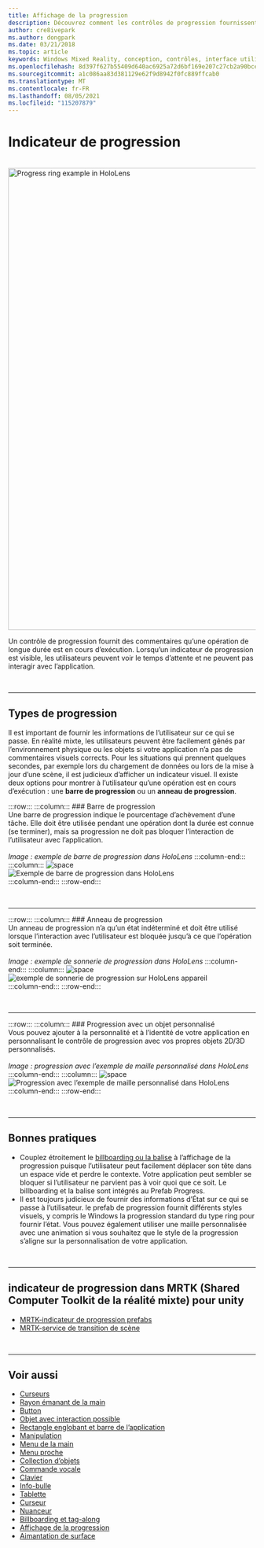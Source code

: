 ```yaml
---
title: Affichage de la progression
description: Découvrez comment les contrôles de progression fournissent aux utilisateurs des commentaires sur l’exécution d’une opération de longue durée dans vos applications de réalité mixte.
author: cre8ivepark
ms.author: dongpark
ms.date: 03/21/2018
ms.topic: article
keywords: Windows Mixed Reality, conception, contrôles, interface utilisateur, expérience utilisateur, indicateur de progression, casque de réalité mixte, casque de réalité mixte, casque de réalité virtuelle, HoloLens, MRTK, réalité mixte Shared Computer Toolkit
ms.openlocfilehash: 8d397f627b55409d640ac6925a72d6bf169e207c27cb2a90bcee990c7a8d7683
ms.sourcegitcommit: a1c086aa83d381129e62f9d8942f0fc889ffcab0
ms.translationtype: MT
ms.contentlocale: fr-FR
ms.lasthandoff: 08/05/2021
ms.locfileid: "115207879"
---
```

# <a name="progress-indicator"></a>Indicateur de progression

<br>

<img src="images/MRTK_ProgressIndicator.gif" alt="Progress ring example in HoloLens" width="940px">

Un contrôle de progression fournit des commentaires qu’une opération de longue durée est en cours d’exécution. Lorsqu’un indicateur de progression est visible, les utilisateurs peuvent voir le temps d’attente et ne peuvent pas interagir avec l’application.

<br>

---

## <a name="types-of-progress"></a>Types de progression

Il est important de fournir les informations de l’utilisateur sur ce qui se passe. En réalité mixte, les utilisateurs peuvent être facilement gênés par l’environnement physique ou les objets si votre application n’a pas de commentaires visuels corrects. Pour les situations qui prennent quelques secondes, par exemple lors du chargement de données ou lors de la mise à jour d’une scène, il est judicieux d’afficher un indicateur visuel. Il existe deux options pour montrer à l’utilisateur qu’une opération est en cours d’exécution : une **barre de progression** ou un **anneau de progression**.

:::row:::
    :::column:::
        ### <a name="progress-barbr"></a>Barre de progression<br>
        Une barre de progression indique le pourcentage d’achèvement d’une tâche. Elle doit être utilisée pendant une opération dont la durée est connue (se terminer), mais sa progression ne doit pas bloquer l’interaction de l’utilisateur avec l’application.<br>
        <br>
        *Image : exemple de barre de progression dans HoloLens*
    :::column-end:::
        :::column:::
        ![space](images/spacer-20x582.png)<br>
       ![Exemple de barre de progression dans HoloLens](images/640px-progressbar.jpg)<br>
    :::column-end:::
:::row-end:::

<br>

---

:::row:::
    :::column:::
        ### <a name="progress-ringbr"></a>Anneau de progression<br>
        Un anneau de progression n’a qu’un état indéterminé et doit être utilisé lorsque l’interaction avec l’utilisateur est bloquée jusqu’à ce que l’opération soit terminée.<br>
        <br>
        *Image : exemple de sonnerie de progression dans HoloLens*
    :::column-end:::
        :::column:::
        ![space](images/spacer-20x582.png)<br>
       ![exemple de sonnerie de progression sur HoloLens appareil](images/640px-progressring.jpg)<br>
    :::column-end:::
:::row-end:::

<br>

---

:::row:::
    :::column:::
        ### <a name="progress-with-a-custom-objectbr"></a>Progression avec un objet personnalisé<br>
        Vous pouvez ajouter à la personnalité et à l’identité de votre application en personnalisant le contrôle de progression avec vos propres objets 2D/3D personnalisés.<br>
        <br>
        *Image : progression avec l’exemple de maille personnalisé dans HoloLens*
    :::column-end:::
        :::column:::
        ![space](images/spacer-20x582.png)<br>
       ![Progression avec l’exemple de maille personnalisé dans HoloLens](images/640px-progresscustom.jpg)<br>
    :::column-end:::
:::row-end:::

<br>

---

## <a name="best-practices"></a>Bonnes pratiques

* Couplez étroitement le [billboarding ou la balise](billboarding-and-tag-along.md) à l’affichage de la progression puisque l’utilisateur peut facilement déplacer son tête dans un espace vide et perdre le contexte. Votre application peut sembler se bloquer si l’utilisateur ne parvient pas à voir quoi que ce soit. Le billboarding et la balise sont intégrés au Prefab Progress.
* Il est toujours judicieux de fournir des informations d’État sur ce qui se passe à l’utilisateur. le prefab de progression fournit différents styles visuels, y compris le Windows la progression standard du type ring pour fournir l’état. Vous pouvez également utiliser une maille personnalisée avec une animation si vous souhaitez que le style de la progression s’aligne sur la personnalisation de votre application.

<br>

---

## <a name="progress-indicator-in-mrtk-mixed-reality-toolkit-for-unity"></a>indicateur de progression dans MRTK (Shared Computer Toolkit de la réalité mixte) pour unity

* [MRTK-indicateur de progression prefabs](https://github.com/microsoft/MixedRealityToolkit-Unity/tree/main/Assets/MRTK/SDK/Features/UX/Prefabs/ProgressIndicators)
* [MRTK-service de transition de scène](/windows/mixed-reality/mrtk-unity/features/extensions/scene-transition-service)


<br>

---

## <a name="see-also"></a>Voir aussi

* [Curseurs](cursors.md)
* [Rayon émanant de la main](point-and-commit.md)
* [Button](button.md)
* [Objet avec interaction possible](interactable-object.md)
* [Rectangle englobant et barre de l’application](app-bar-and-bounding-box.md)
* [Manipulation](direct-manipulation.md)
* [Menu de la main](hand-menu.md)
* [Menu proche](near-menu.md)
* [Collection d’objets](object-collection.md)
* [Commande vocale](voice-input.md)
* [Clavier](keyboard.md)
* [Info-bulle](tooltip.md)
* [Tablette](slate.md)
* [Curseur](slider.md)
* [Nuanceur](shader.md)
* [Billboarding et tag-along](billboarding-and-tag-along.md)
* [Affichage de la progression](progress.md)
* [Aimantation de surface](surface-magnetism.md)